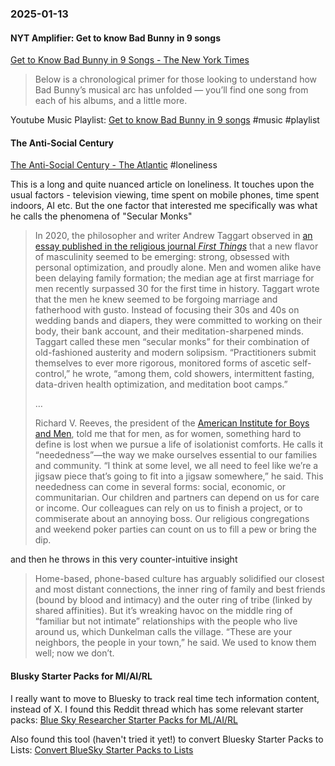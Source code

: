 ### 2025-01-13
#### NYT Amplifier: Get to know Bad Bunny in 9 songs
[Get to Know Bad Bunny in 9 Songs - The New York Times](https://www.nytimes.com/2025/01/10/arts/music/amplifier-newsletter-bad-bunny.html)

> Below is a chronological primer for those looking to understand how Bad Bunny’s musical arc has unfolded — you’ll find one song from each of his albums, and a little more.

Youtube Music Playlist: [Get to know Bad Bunny in 9 songs](https://music.youtube.com/playlist?list=PLu_RmAJBNiIL98U6-RMTxJo4sv_VtNSh-&si=NuMCB5OMtZs5EvPI) #music #playlist 

#### The Anti-Social Century
[The Anti-Social Century - The Atlantic](https://www.theatlantic.com/magazine/archive/2025/02/american-loneliness-personality-politics/681091/) #loneliness

This is a long and quite nuanced article on loneliness. It touches upon the usual factors - television viewing, time spent on mobile phones, time spent indoors, AI etc. But the one factor that interested me specifically was what he calls the phenomena of "Secular Monks"

> In 2020, the philosopher and writer Andrew Taggart observed in [an essay published in the religious journal _First Things_](https://www.firstthings.com/article/2020/03/secular-monks) that a new flavor of masculinity seemed to be emerging: strong, obsessed with personal optimization, and proudly alone. Men and women alike have been delaying family formation; the median age at first marriage for men recently surpassed 30 for the first time in history. Taggart wrote that the men he knew seemed to be forgoing marriage and fatherhood with gusto. Instead of focusing their 30s and 40s on wedding bands and diapers, they were committed to working on their body, their bank account, and their meditation-sharpened minds. Taggart called these men “secular monks” for their combination of old-fashioned austerity and modern solipsism. “Practitioners submit themselves to ever more rigorous, monitored forms of ascetic self-control,” he wrote, “among them, cold showers, intermittent fasting, data-driven health optimization, and meditation boot camps.”
> 
> …
> 
> Richard V. Reeves, the president of the [American Institute for Boys and Men](https://aibm.org/), told me that for men, as for women, something hard to define is lost when we pursue a life of isolationist comforts. He calls it “neededness”—the way we make ourselves essential to our families and community. “I think at some level, we all need to feel like we’re a jigsaw piece that’s going to fit into a jigsaw somewhere,” he said. This neededness can come in several forms: social, economic, or communitarian. Our children and partners can depend on us for care or income. Our colleagues can rely on us to finish a project, or to commiserate about an annoying boss. Our religious congregations and weekend poker parties can count on us to fill a pew or bring the dip.

and then he throws in this very counter-intuitive insight

> Home-based, phone-based culture has arguably solidified our closest and most distant connections, the inner ring of family and best friends (bound by blood and intimacy) and the outer ring of tribe (linked by shared affinities). But it’s wreaking havoc on the middle ring of “familiar but not intimate” relationships with the people who live around us, which Dunkelman calls the village. “These are your neighbors, the people in your town,” he said. We used to know them well; now we don’t.

#### Blusky Starter Packs for MI/AI/RL
I really want to move to Bluesky to track real time tech information content, instead of X. I found this Reddit thread which has some relevant starter packs: [Blue Sky Researcher Starter Packs for ML/AI/RL](https://www.reddit.com/r/reinforcementlearning/comments/1gwqp7s/blue_sky_researcher_starter_packs_for_mlairl/)

Also found this tool (haven't tried it yet!) to convert Bluesky Starter Packs to Lists: [Convert BlueSky Starter Packs to Lists](https://markallen.io/bluesky-starter-pack-to-list)